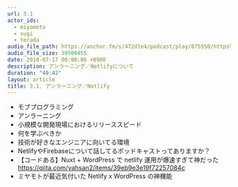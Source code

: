 ```yaml
---
url: 3.1
actor_ids:
  - miyamoto
  - sugi
  - terada
audio_file_path: https://anchor.fm/s/472d1e4/podcast/play/875550/https%3A%2F%2Fd3ctxlq1ktw2nl.cloudfront.net%2Fstaging%2F2018-7-16%2F3-1----------Netlify-db8ce02c010a2.m4a
audio_file_size: 39500455
date: 2018-07-17 00:00:00 +0900
description: アンラーニング／Netlifyについて
duration: "40:42"
layout: article
title: 3.1. アンラーニング／Netlify
---
```


- モブプログラミング
- アンラーニング
- 小規模な開発現場におけるリリーススピード
- 何を学ぶべきか
- 技術が好きなエンジニアに向いてる環境
- NetlifyやFirebaseについて話してるポッドキャストってありますか？
- 【コードある】Nuxt + WordPress で netlify 運用が爆速すぎて神だった
 https://qiita.com/yahsan2/items/39eb9e3e19f72257084c
- ミヤモトが最近気付いた Netlify x WordPress の神機能